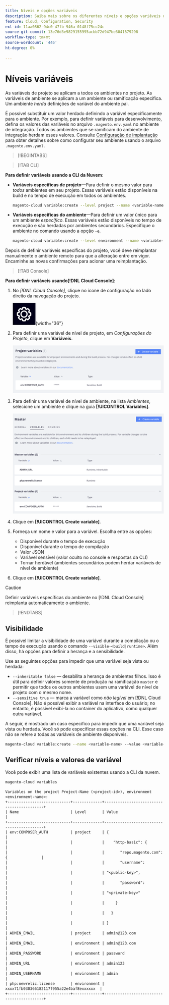 ```yaml
---
title: Níveis e opções variáveis
description: Saiba mais sobre os diferentes níveis e opções variáveis usados na personalização do ambiente de tempo de execução do projeto Adobe Commerce na infraestrutura em nuvem.
feature: Cloud, Configuration, Security
exl-id: 11aa0862-94c0-47fb-946a-0148f75cc24c
source-git-commit: 13e76d3e9829155995acbb72d947be3041579298
workflow-type: tm+mt
source-wordcount: '446'
ht-degree: 0%

---
```


# Níveis variáveis

As variáveis de projeto se aplicam a todos os ambientes no projeto. As variáveis de ambiente se aplicam a um ambiente ou ramificação específica. Um ambiente _herda_ definições de variável do ambiente pai.

É possível substituir um valor herdado definindo a variável especificamente para o ambiente. Por exemplo, para definir variáveis para desenvolvimento, defina os valores das variáveis no arquivo `.magento.env.yaml` no ambiente de integração. Todos os ambientes que se ramificam do ambiente de integração herdam esses valores. Consulte [Configuração de implantação](configure-env-yaml.md) para obter detalhes sobre como configurar seu ambiente usando o arquivo `.magento.env.yaml`.

>[!BEGINTABS]

>[!TAB CLI]

**Para definir variáveis usando a CLI da Nuvem**:

- **Variáveis específicas de projeto**—Para definir o mesmo valor para _todos_ ambientes em seu projeto. Essas variáveis estão disponíveis na build e no tempo de execução em todos os ambientes.

  ```bash
  magento-cloud variable:create --level project --name <variable-name> --value <variable-value>
  ```

- **Variáveis específicas do ambiente**—Para definir um valor único para um ambiente _específico_. Essas variáveis estão disponíveis no tempo de execução e são herdadas por ambientes secundários. Especifique o ambiente no comando usando a opção `-e`.

  ```bash
  magento-cloud variable:create --level environment --name <variable-name> --value <variable-value>
  ```

Depois de definir variáveis específicas do projeto, você deve reimplantar manualmente o ambiente remoto para que a alteração entre em vigor. Encaminhe as novas confirmações para acionar uma reimplantação.

>[!TAB Console]

**Para definir variáveis usando[!DNL Cloud Console]**:

1. No _[!DNL Cloud Console]_, clique no ícone de configuração no lado direito da navegação do projeto.

   ![Configurar projeto](../../assets/icon-configure.png){width="36"}

1. Para definir uma variável de nível de projeto, em _Configurações do Projeto_, clique em **Variáveis**.

   ![Variáveis de projeto](../../assets/ui-project-variables.png)

1. Para definir uma variável de nível de ambiente, na lista _Ambientes_, selecione um ambiente e clique na guia **[!UICONTROL Variables]**.

   ![Guia de variáveis de ambiente](../../assets/ui-environment-variables.png)

1. Clique em **[!UICONTROL Create variable]**.

1. Forneça um nome e valor para a variável. Escolha entre as opções:

   - Disponível durante o tempo de execução
   - Disponível durante o tempo de compilação
   - Valor JSON
   - Variável sensível (valor oculto no console e respostas da CLI)
   - Tornar herdável (ambientes secundários podem herdar variáveis de nível de ambiente)

1. Clique em **[!UICONTROL Create variable]**.

>[!CAUTION]
>
>Definir variáveis específicas do ambiente no [!DNL Cloud Console] reimplanta automaticamente o ambiente.

>[!ENDTABS]

## Visibilidade

É possível limitar a visibilidade de uma variável durante a compilação ou o tempo de execução usando o comando `--visible-<build|runtime>`. Além disso, há opções para definir a herança e a sensibilidade.

Use as seguintes opções para impedir que uma variável seja vista ou herdada:

- `--inheritable false` — desabilita a herança de ambientes filhos. Isso é útil para definir valores somente de produção na ramificação `master` e permitir que todos os outros ambientes usem uma variável de nível de projeto com o mesmo nome.
- `--sensitive true` — marca a variável como _não legível_ em [!DNL Cloud Console]. Não é possível exibir a variável na interface do usuário; no entanto, é possível exibi-la no container do aplicativo, como qualquer outra variável.

A seguir, é mostrado um caso específico para impedir que uma variável seja vista ou herdada. Você só pode especificar essas opções na CLI. Esse caso não se refere a todas as variáveis de ambiente disponíveis.

```bash
magento-cloud variable:create --name <variable-name> --value <variable-value> --inheritable false --sensitive true
```

## Verificar níveis e valores de variável

Você pode exibir uma lista de variáveis existentes usando a CLI da nuvem.

```bash
magento-cloud variables
```

```terminal
Variables on the project Project-Name (<project-id>), environment <environment-name>:
+----------------------------+-------------+-------------------------------------------+
| Name                       | Level       | Value                                     |
+----------------------------+-------------+-------------------------------------------+
| env:COMPOSER_AUTH          | project     | {                                         |
|                            |             |    "http-basic": {                        |
|                            |             |       "repo.magento.com": {               |
|                            |             |       "username":                         |
|                            |             | "<public-key>",                           |
|                            |             |       "password":                         |
|                            |             | "<private-key>"                           |
|                            |             |     }                                     |
|                            |             |   }                                       |
|                            |             | }                                         |
| ADMIN_EMAIL                | project     | admin@123.com                             |
| ADMIN_EMAIL                | environment | admin@123.com                             |
| ADMIN_PASSWORD             | environment | password                                  |
| ADMIN_URL                  | environment | admin123                                  |
| ADMIN_USERNAME             | environment | admin                                     |
| php:newrelic.license       | environment | xxxx71fb030366182117f955a22e4baf8exxxxxx  |
+----------------------------+-------------+-------------------------------------------+
```
